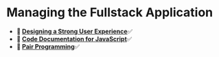 # Managing the Fullstack Application
* **📖 [Designing a Strong User Experience](https://codeworksacademy.com/fs-student-guide/resources/wk7/03-Creating-Good-UX)**✅
* **📖 [Code Documentation for JavaScript](https://codeworksacademy.com/fs-student-guide/resources/wk7/02-JSDocs)**✅
* **📖 [Pair Programming](https://codeworksacademy.com/fs-student-guide/resources/wk7/01-Pair-Programming)**✅
